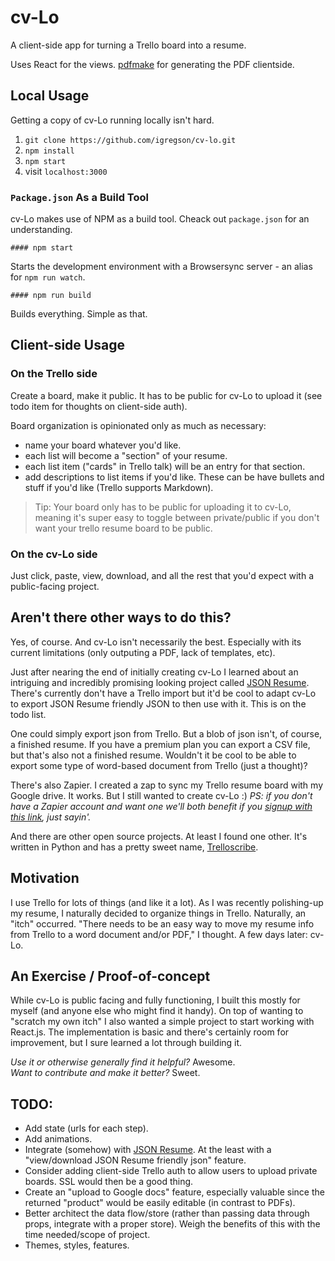 # cv-Lo

A client-side app for turning a Trello board into a resume. 

Uses React for the views. [pdfmake](https://github.com/bpampuch/pdfmake) for generating the PDF clientside.

## Local Usage

Getting a copy of cv-Lo running locally isn't hard. 

1. `git clone https://github.com/igregson/cv-lo.git`
2. `npm install`
3. `npm start`
4. visit `localhost:3000`

### `Package.json` As a Build Tool

cv-Lo makes use of NPM as a build tool. Cheack out `package.json` for an understanding.

`#### npm start`

Starts the development environment with a Browsersync server - an alias for `npm run watch`. 


`#### npm run build`

Builds everything. Simple as that.

## Client-side Usage

### On the Trello side

Create a board, make it public. It has to be public for cv-Lo to upload it (see todo item for thoughts on client-side auth). 

Board organization is opinionated only as much as necessary: 

- name your board whatever you'd like. 
- each list will become a "section" of your resume. 
- each list item ("cards" in Trello talk) will be an entry for that section.
- add descriptions to list items if you'd like. These can be have bullets and stuff if you'd like (Trello supports Markdown).

> Tip: Your board only has to be public for uploading it to cv-Lo, meaning it's super easy to toggle between private/public if you don't want your trello resume board to be public. 

### On the cv-Lo side

Just click, paste, view, download, and all the rest that you'd expect with a public-facing project.

## Aren't there other ways to do this?

Yes, of course. And cv-Lo isn't necessarily the best. Especially with its current limitations (only outputing a PDF, lack of templates, etc).

Just after nearing the end of initially creating cv-Lo I learned about an intriguing and incredibly promising looking project called [JSON Resume](https://jsonresume.org/). There's currently don't have a Trello import but it'd be cool to adapt cv-Lo to export JSON Resume friendly JSON to then use with it. This is on the todo list. 

One could simply export json from Trello. But a blob of json isn't, of course, a finished resume. If you have a premium plan you can export a CSV file, but that's also not a finished resume. Wouldn't it be cool to be able to export some type of word-based document from Trello (just a thought)?

There's also Zapier. I created a zap to sync my Trello resume board with my Google drive. It works. But I still wanted to create cv-Lo :) *PS: if you don't have a Zapier account and want one we'll both benefit if you [signup with this link](http://zpr.io/z45i), just sayin'.*

And there are other open source projects. At least I found one other. It's written in Python and has a pretty sweet name, [Trelloscribe](https://github.com/mcktrtl/trelloscribe).

## Motivation

I use Trello for lots of things (and like it a lot). As I was recently polishing-up my resume, I naturally decided to organize things in Trello. Naturally, an "itch" occurred. "There needs to be an easy way to move my resume info from Trello to a word document and/or PDF," I thought. A few days later: cv-Lo. 

## An Exercise / Proof-of-concept

While cv-Lo is public facing and fully functioning, I built this mostly for myself (and anyone else who might find it handy). On top of wanting to "scratch my own itch" I also wanted a simple project to start working with React.js. The implementation is basic and there's certainly room for improvement, but I sure learned a lot through building it.

*Use it or otherwise generally find it helpful?* Awesome.  
*Want to contribute and make it better?* Sweet.  

## TODO: 

- Add state (urls for each step).
- Add animations.
- Integrate (somehow) with [JSON Resume](https://jsonresume.org/). At the least with a "view/download JSON Resume friendly json" feature.
- Consider adding client-side Trello auth to allow users to upload private boards. SSL would then be a good thing.
- Create an "upload to Google docs" feature, especially valuable since the returned "product" would be easily editable (in contrast to PDFs).
- Better architect the data flow/store (rather than passing data through props, integrate with a proper store). Weigh the benefits of this with the time needed/scope of project.
- Themes, styles, features. 
